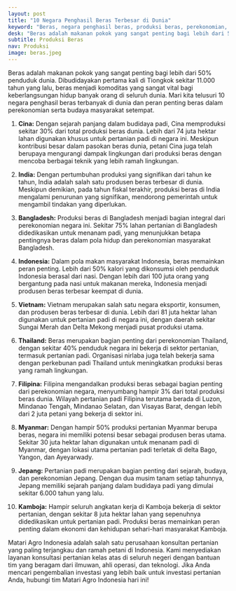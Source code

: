 ```yaml
---
layout: post
title: "10 Negara Penghasil Beras Terbesar di Dunia"
keyword: "Beras, negara penghasil beras, produksi beras, perekonomian, makanan pokok, Matari Agro Indonesia, konsultan pertanian, hasil panen, perataan lahan, irigasi sawah"
desk: "Beras adalah makanan pokok yang sangat penting bagi lebih dari 50% penduduk dunia."
subtitle: Produksi Beras
nav: Produksi
image: beras.jpeg
---
```


Beras adalah makanan pokok yang sangat penting bagi lebih dari 50% penduduk dunia. Dibudidayakan pertama kali di Tiongkok sekitar 11.000 tahun yang lalu, beras menjadi komoditas yang sangat vital bagi keberlangsungan hidup banyak orang di seluruh dunia. Mari kita telusuri 10 negara penghasil beras terbanyak di dunia dan peran penting beras dalam perekonomian serta budaya masyarakat setempat.

1. **Cina:** Dengan sejarah panjang dalam budidaya padi, Cina memproduksi sekitar 30% dari total produksi beras dunia. Lebih dari 74 juta hektar lahan digunakan khusus untuk pertanian padi di negara ini. Meskipun kontribusi besar dalam pasokan beras dunia, petani Cina juga telah berupaya mengurangi dampak lingkungan dari produksi beras dengan mencoba berbagai teknik yang lebih ramah lingkungan.

2. **India:** Dengan pertumbuhan produksi yang signifikan dari tahun ke tahun, India adalah salah satu produsen beras terbesar di dunia. Meskipun demikian, pada tahun fiskal terakhir, produksi beras di India mengalami penurunan yang signifikan, mendorong pemerintah untuk mengambil tindakan yang diperlukan.

3. **Bangladesh:** Produksi beras di Bangladesh menjadi bagian integral dari perekonomian negara ini. Sekitar 75% lahan pertanian di Bangladesh didedikasikan untuk menanam padi, yang menunjukkan betapa pentingnya beras dalam pola hidup dan perekonomian masyarakat Bangladesh.

4. **Indonesia:** Dalam pola makan masyarakat Indonesia, beras memainkan peran penting. Lebih dari 50% kalori yang dikonsumsi oleh penduduk Indonesia berasal dari nasi. Dengan lebih dari 100 juta orang yang bergantung pada nasi untuk makanan mereka, Indonesia menjadi produsen beras terbesar keempat di dunia.

5. **Vietnam:** Vietnam merupakan salah satu negara eksportir, konsumen, dan produsen beras terbesar di dunia. Lebih dari 81 juta hektar lahan digunakan untuk pertanian padi di negara ini, dengan daerah sekitar Sungai Merah dan Delta Mekong menjadi pusat produksi utama.

6. **Thailand:** Beras merupakan bagian penting dari perekonomian Thailand, dengan sekitar 40% penduduk negara ini bekerja di sektor pertanian, termasuk pertanian padi. Organisasi nirlaba juga telah bekerja sama dengan perkebunan padi Thailand untuk meningkatkan produksi beras yang ramah lingkungan.

7. **Filipina:** Filipina mengandalkan produksi beras sebagai bagian penting dari perekonomian negara, menyumbang hampir 3% dari total produksi beras dunia. Wilayah pertanian padi Filipina terutama berada di Luzon, Mindanao Tengah, Mindanao Selatan, dan Visayas Barat, dengan lebih dari 2 juta petani yang bekerja di sektor ini.

8. **Myanmar:** Dengan hampir 50% produksi pertanian Myanmar berupa beras, negara ini memiliki potensi besar sebagai produsen beras utama. Sekitar 30 juta hektar lahan digunakan untuk menanam padi di Myanmar, dengan lokasi utama pertanian padi terletak di delta Bago, Yangon, dan Ayeyarwady.

9. **Jepang:** Pertanian padi merupakan bagian penting dari sejarah, budaya, dan perekonomian Jepang. Dengan dua musim tanam setiap tahunnya, Jepang memiliki sejarah panjang dalam budidaya padi yang dimulai sekitar 6.000 tahun yang lalu.

10. **Kamboja:** Hampir seluruh angkatan kerja di Kamboja bekerja di sektor pertanian, dengan sekitar 8 juta hektar lahan yang sepenuhnya didedikasikan untuk pertanian padi. Produksi beras memainkan peran penting dalam ekonomi dan kehidupan sehari-hari masyarakat Kamboja.

Matari Agro Indonesia adalah salah satu perusahaan konsultan pertanian yang paling terjangkau dan ramah petani di Indonesia. Kami menyediakan layanan konsultasi pertanian kelas atas di seluruh negeri dengan bantuan tim yang beragam dari ilmuwan, ahli operasi, dan teknologi. Jika Anda mencari pengembalian investasi yang lebih baik untuk investasi pertanian Anda, hubungi tim Matari Agro Indonesia hari ini!
